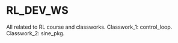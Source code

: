 # RL_DEV_WS
All related to RL course and classworks.
Classwork_1: control_loop.
Classwork_2: sine_pkg.
